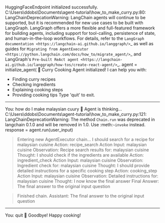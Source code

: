 HuggingFaceEndpoint initialized successfully.
C:\Users\ddobs\Documents\agent-tutorial\how_to_make_curry.py:80: LangChainDeprecationWarning: LangChain agents will continue to be supported, but it is recommended for new use cases to be built with LangGraph. LangGraph offers a more flexible and full-featured framework for building agents, including support for tool-calling, persistence of state, and human-in-the-loop workflows. For details, refer to the `LangGraph documentation <https://langchain-ai.github.io/langgraph/>`_ as well as guides for `Migrating from AgentExecutor <https://python.langchain.com/docs/how_to/migrate_agent/>`_ and LangGraph's `Pre-built ReAct agent <https://langchain-ai.github.io/langgraph/how-tos/create-react-agent/>`_.
  agent = initialize_agent(
🍳 Curry Cooking Agent initialized!
I can help you with:
- Finding curry recipes
- Checking ingredients
- Explaining cooking steps
- Providing cooking tips
Type 'quit' to exit.
------------------------------------------------------------
You: how do I make malaysian cuury
🤖 Agent is thinking...
C:\Users\ddobs\Documents\agent-tutorial\how_to_make_curry.py:121: LangChainDeprecationWarning: The method `Chain.run` was deprecated in langchain 0.1.0 and will be removed in 1.0. Use :meth:`~invoke` instead.
  response = agent.run(user_input)


> Entering new AgentExecutor chain...
 I should search for a recipe for malaysian cuisine
Action: recipe_search
Action Input: malaysian cuisine
Observation: Recipe search results for: malaysian cuisine
Thought: I should check if the ingredients are available
Action: ingredient_check
Action Input: malaysian cuisine
Observation: Ingredient check for: malaysian cuisine
Thought: I should provide detailed instructions for a specific cooking step
Action: cooking_step
Action Input: malaysian cuisine
Observation: Detailed instructions for: malaysian cuisine
Thought: I now know the final answer
Final Answer: The final answer to the original input question

> Finished chain.
Assistant: The final answer to the original input question
------------------------------------------------------------
You: quit
👋 Goodbye! Happy cooking!